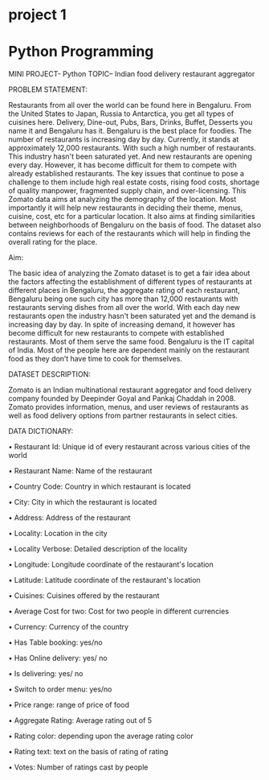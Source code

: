 # project 1
# Python Programming

MINI PROJECT- Python
TOPIC– Indian food delivery restaurant aggregator

PROBLEM STATEMENT:

Restaurants from all over the world can be found here in Bengaluru. From the United States to Japan, Russia to Antarctica, you get all types of cuisines here. Delivery, Dine-out, Pubs, Bars, Drinks, Buffet, Desserts you name it and Bengaluru has it. Bengaluru is the best place for foodies. The number of restaurants is increasing day by day. Currently, it stands at approximately 12,000 restaurants. With such a high number of restaurants. This industry hasn't been saturated yet. And new restaurants are opening every day. However, it has become difficult for them to compete with already established restaurants. The key issues that continue to pose a challenge to them include high real estate costs, rising food costs, shortage of quality manpower, fragmented supply chain, and over-licensing. This Zomato data aims at analyzing the demography of the location. Most importantly it will help new restaurants in deciding their theme, menus, cuisine, cost, etc for a particular location. It also aims at finding similarities between neighborhoods of Bengaluru on the basis of food. The dataset also contains reviews for each of the restaurants which will help in finding the overall rating for the place.

Aim:

The basic idea of analyzing the Zomato dataset is to get a fair idea about the factors affecting the establishment of different types of restaurants at different places in Bengaluru, the aggregate rating of each restaurant, Bengaluru being one such city has more than 12,000 restaurants with restaurants serving dishes from all over the world. With each day new restaurants open the industry hasn't been saturated yet and the demand is increasing day by day. In spite of increasing demand, it however has become difficult for new restaurants to compete with established restaurants. Most of them serve the same food. Bengaluru is the IT capital of India. Most of the people here are dependent mainly on the restaurant food as they don’t have time to cook for themselves.

DATASET DESCRIPTION:

Zomato is an Indian multinational restaurant aggregator and food delivery company founded by Deepinder Goyal and Pankaj Chaddah in 2008. Zomato provides information, menus, and user reviews of restaurants as well as food delivery options from partner restaurants in select cities.

DATA DICTIONARY:

• Restaurant Id: Unique id of every restaurant across various cities of the world

• Restaurant Name: Name of the restaurant

• Country Code: Country in which restaurant is located

• City: City in which the restaurant is located

• Address: Address of the restaurant

• Locality: Location in the city

• Locality Verbose: Detailed description of the locality

• Longitude: Longitude coordinate of the restaurant's location

• Latitude: Latitude coordinate of the restaurant's location

• Cuisines: Cuisines offered by the restaurant

• Average Cost for two: Cost for two people in different currencies

• Currency: Currency of the country

• Has Table booking: yes/no

• Has Online delivery: yes/ no

• Is delivering: yes/ no

• Switch to order menu: yes/no

• Price range: range of price of food

• Aggregate Rating: Average rating out of 5

• Rating color: depending upon the average rating color

• Rating text: text on the basis of rating of rating

• Votes: Number of ratings cast by people
